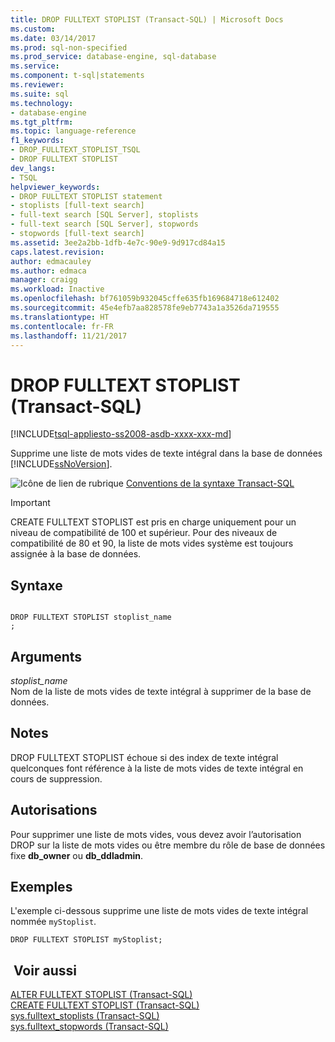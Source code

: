 ```yaml
---
title: DROP FULLTEXT STOPLIST (Transact-SQL) | Microsoft Docs
ms.custom: 
ms.date: 03/14/2017
ms.prod: sql-non-specified
ms.prod_service: database-engine, sql-database
ms.service: 
ms.component: t-sql|statements
ms.reviewer: 
ms.suite: sql
ms.technology:
- database-engine
ms.tgt_pltfrm: 
ms.topic: language-reference
f1_keywords:
- DROP_FULLTEXT_STOPLIST_TSQL
- DROP FULLTEXT STOPLIST
dev_langs:
- TSQL
helpviewer_keywords:
- DROP FULLTEXT STOPLIST statement
- stoplists [full-text search]
- full-text search [SQL Server], stoplists
- full-text search [SQL Server], stopwords
- stopwords [full-text search]
ms.assetid: 3ee2a2bb-1dfb-4e7c-90e9-9d917cd84a15
caps.latest.revision: 
author: edmacauley
ms.author: edmaca
manager: craigg
ms.workload: Inactive
ms.openlocfilehash: bf761059b932045cffe635fb169684718e612402
ms.sourcegitcommit: 45e4efb7aa828578fe9eb7743a1a3526da719555
ms.translationtype: HT
ms.contentlocale: fr-FR
ms.lasthandoff: 11/21/2017
---
```

# <a name="drop-fulltext-stoplist-transact-sql"></a>DROP FULLTEXT STOPLIST (Transact-SQL)
[!INCLUDE[tsql-appliesto-ss2008-asdb-xxxx-xxx-md](../../includes/tsql-appliesto-ss2008-asdb-xxxx-xxx-md.md)]

  Supprime une liste de mots vides de texte intégral dans la base de données [!INCLUDE[ssNoVersion](../../includes/ssnoversion-md.md)].  
  
 ![Icône de lien de rubrique](../../database-engine/configure-windows/media/topic-link.gif "Icône lien de rubrique") [Conventions de la syntaxe Transact-SQL](../../t-sql/language-elements/transact-sql-syntax-conventions-transact-sql.md)  
  
> [!IMPORTANT]  
>  CREATE FULLTEXT STOPLIST est pris en charge uniquement pour un niveau de compatibilité de 100 et supérieur. Pour des niveaux de compatibilité de 80 et 90, la liste de mots vides système est toujours assignée à la base de données.  
  
## <a name="syntax"></a>Syntaxe  
  
```  
  
DROP FULLTEXT STOPLIST stoplist_name  
;  
```  
  
## <a name="arguments"></a>Arguments  
 *stoplist_name*  
 Nom de la liste de mots vides de texte intégral à supprimer de la base de données.  
  
## <a name="remarks"></a>Notes   
 DROP FULLTEXT STOPLIST échoue si des index de texte intégral quelconques font référence à la liste de mots vides de texte intégral en cours de suppression.  
  
## <a name="permissions"></a>Autorisations  
 Pour supprimer une liste de mots vides, vous devez avoir l’autorisation DROP sur la liste de mots vides ou être membre du rôle de base de données fixe **db_owner** ou **db_ddladmin**.  
  
## <a name="examples"></a>Exemples  
 L'exemple ci-dessous supprime une liste de mots vides de texte intégral nommée `myStoplist`.  
  
```  
DROP FULLTEXT STOPLIST myStoplist;  
```  
  
## <a name="see-also"></a> Voir aussi  
 [ALTER FULLTEXT STOPLIST &#40;Transact-SQL&#41;](../../t-sql/statements/alter-fulltext-stoplist-transact-sql.md)   
 [CREATE FULLTEXT STOPLIST &#40;Transact-SQL&#41;](../../t-sql/statements/create-fulltext-stoplist-transact-sql.md)   
 [sys.fulltext_stoplists &#40;Transact-SQL&#41;](../../relational-databases/system-catalog-views/sys-fulltext-stoplists-transact-sql.md)   
 [sys.fulltext_stopwords &#40;Transact-SQL&#41;](../../relational-databases/system-catalog-views/sys-fulltext-stopwords-transact-sql.md)  
  
  
